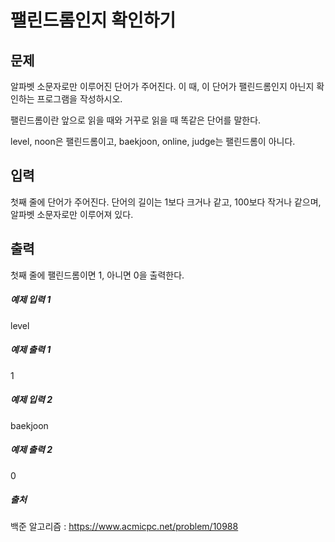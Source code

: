 # 팰린드롬인지 확인하기

## 문제
알파벳 소문자로만 이루어진 단어가 주어진다. 이 때, 이 단어가 팰린드롬인지 아닌지 확인하는 프로그램을 작성하시오.

팰린드롬이란 앞으로 읽을 때와 거꾸로 읽을 때 똑같은 단어를 말한다.

level, noon은 팰린드롬이고, baekjoon, online, judge는 팰린드롬이 아니다.

## 입력
첫째 줄에 단어가 주어진다. 단어의 길이는 1보다 크거나 같고, 100보다 작거나 같으며, 알파벳 소문자로만 이루어져 있다.

## 출력
첫째 줄에 팰린드롬이면 1, 아니면 0을 출력한다.

##### 예제 입력 1
level

##### 예제 출력 1
1

##### 예제 입력 2
baekjoon

##### 예제 출력 2
0

##### 출처
백준 알고리즘 : https://www.acmicpc.net/problem/10988
